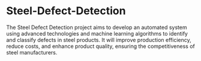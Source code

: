 # Steel-Defect-Detection
The Steel Defect Detection project aims to develop an automated system using advanced technologies and machine learning algorithms to identify and classify defects in steel products. It will improve production efficiency, reduce costs, and enhance product quality, ensuring the competitiveness of steel manufacturers.
